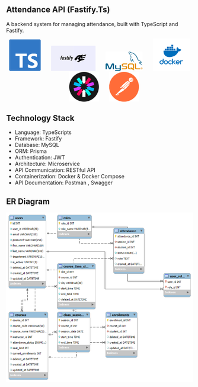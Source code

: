 ## Attendance API (Fastify.Ts)

A backend system for managing attendance, built with TypeScript and Fastify.

<p align="center">
  <img src="image/ty.png" width="85" />
  &nbsp;&nbsp;&nbsp;&nbsp;&nbsp;
  <img src="image/fast.png" width="120" />
  &nbsp;&nbsp;&nbsp;&nbsp;&nbsp;
  <img src="image/mysql.png" width="100" />
  &nbsp;&nbsp;&nbsp;&nbsp;&nbsp;
  <img src="image/docker.png" width="100" />
  &nbsp;&nbsp;&nbsp;&nbsp;&nbsp;
  <img src="image/jwt.png" width="80" />
  &nbsp;&nbsp;&nbsp;&nbsp;&nbsp;
  <img src="image/post.png" width="80" />
</p>


## Technology Stack

- Language: TypeScripts
- Framework: Fastify
- Database: MySQL 
- ORM: Prisma
- Authentication: JWT
- Architecture: Microservice
- API Communication: RESTful API
- Containerization: Docker & Docker Compose
- API Documentation: Postman , Swagger


## ER Diagram
![ER Diagram](image/att_ER.png)
